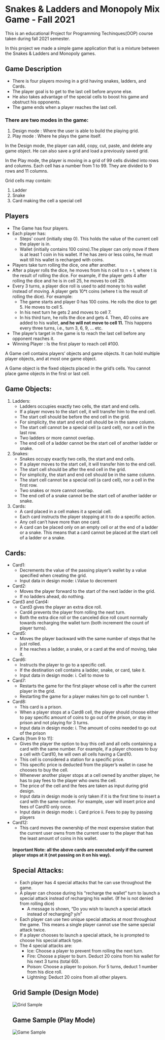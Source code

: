 # Snakes & Ladders and Monopoly Mix Game - Fall 2021
This is an educational Project for Programming Techinques(OOP) course taken during fall 2021 semester.

In this project we made a simple game application that is a mixture between the Snakes &amp; Ladders and Monopoly games.

## Game Description
<ul>
  <li>There is four players moving in a grid having snakes, ladders, and Cards. </li>
  <li>The player goal is to get to the last cell before anyone else. </li>
  <li>He also takes advantage of the special cells to boost his game and obstruct his opponents. </li>
  <li>The game ends when a player reaches the last cell.</li>
</ul>

### There are two modes in the game:
<ol>
  <li>Design mode : Where the user is able to build the playing grid.</li>
  <li>Play mode : Where he plays the game itself. </li>
</ol>
In the Design mode, the player can add, copy, cut, paste, and delete any game object. He
can also save a grid and load a previously saved grid.

In the Play mode, the player is moving in a grid of 99 cells divided into rows and columns.
Each cell has a number from 1 to 99. They are divided to 9 rows and 11 columns.

Grid cells may contain:
<ol>
  <li>Ladder</li>
  <li>Snake</li>
  <li>Card making the cell a special cell</li>
</ol>

## Players
<ul>
  <li>The Game has four players.</li>
  <li>Each player has:
    <ul>
      <li>Steps’ count (initially step 0). This holds the value of the current cell the player is in.</li>
      <li>Wallet (initially contains 100 coins).The player can only move if there is at least 1 coin in his wallet. If he has zero or less coins, he must wait till his wallet is recharged with coins.</li>
    </ul>
  </li>
  <li>Players take turn rolling the dice, one after another.</li>
  <li>After a player rolls the dice, he moves from his n cell to n + t, where t is the result of rolling
the dice. For example, if the player gets 4 after rolling the dice and he is in cell 25, he
    moves to cell 29.</li>
  <li>Every 3 turns, a player dice roll is used to add money to his wallet instead of moving. A
    player gets 10*t coins (where t is the result of rolling the dice). For example:
    <ul>
      <li>The game starts and player 0 has 100 coins. He rolls the dice to get 5. He moves
to cell 5.</li>
      <li>In his next turn he gets 2 and moves to cell 7.</li>
      <li>In his third turn, he rolls the dice and gets 4. Then, 40 coins are added to his wallet,
        <b>and he will not move to cell 11.</b> This happens every three turns, i.e., turn 3, 6, 9,
... etc.</li>
    </ul>
  </li>
  <li>The player’s target in the game is to reach the last cell before any opponent reaches it.</li>
  <li>Winning Player : Is the first player to reach cell #100.</li>
</ul>
A Game cell contains players’ objects and game objects. It can hold multiple player objects, and at
most one game object.

A Game object is the fixed objects placed in the grid’s cells.
You cannot place game objects in the first or last cell.

## Game Objects:
<ol>
  <li>
    Ladders:
    <ul>
      <li>Ladders occupies exactly two cells, the start and end cells.</li>
      <li>If a player moves to the start cell, it will transfer him to the end cell.</li>
      <li>The start cell should be before the end cell in the grid.</li>
      <li>For simplicity, the start and end cell should be in the same column.</li>
      <li>The start cell cannot be a special cell (a card cell), nor a cell in the last row.</li>
      <li>Two ladders or more cannot overlap.</li>
      <li>The end cell of a ladder cannot be the start cell of another ladder or snake.</li>
    </ul>
  </li>
  <li>
    Snakes:
    <ul>
      <li>Snakes occupy exactly two cells, the start and end cells.</li>
      <li>If a player moves to the start cell, it will transfer him to the end cell.</li>
      <li>The start cell should be after the end cell in the grid.</li>
      <li>For simplicity, the start and end cell should be in the same column.</li>
      <li>The start cell cannot be a special cell (a card cell), nor a cell in the first row.</li>
      <li>Two snakes or more cannot overlap.</li>
      <li>The end cell of a snake cannot be the start cell of another ladder or snake.</li>
    </ul>
  </li>
  <li>
    Cards:
    <ul>
      <li>A card placed in a cell makes it a special cell.</li>
      <li>Each card instructs the player stopping at it to do a specific action.</li>
      <li>Any cell can’t have more than one card.</li>
      <li>A card can be placed only on an empty cell or at the end of a ladder or a snake. This
means that a card cannot be placed at the start cell of a ladder or a snake.</li>
    </ul>
  </li>
</ol>

## Cards:
<ul>
  <li>Card1:
    <ul>
      <li>Decrements the value of the passing player’s wallet by a value specified when creating the grid.</li>
      <li>Input data in design mode: i.Value to decrement</li>
    </ul>
  </li>
  <li>Card2:
    <ul>
      <li>Moves the player forward to the start of the next ladder in the grid.</li>
      <li>If no ladders ahead, do nothing.</li>
    </ul>
  </li>
  <li>Card3 and Card4:
    <ul>
      <li>Card3 gives the player an extra dice roll.</li>
      <li>Card4 prevents the player from rolling the next turn.</li>
      <li>Both the extra dice roll or the canceled dice roll count normally towards recharging the wallet turn (both increment the count of player turns).</li>
    </ul>
  </li>
  <li>Card5:
    <ul>
      <li>Moves the player backward with the same number of steps that he just rolled.</li>
      <li>If he reaches a ladder, a snake, or a card at the end of moving, take it.</li>
    </ul>
  </li>
  <li>Card6:
    <ul>
      <li>Instructs the player to go to a specific cell.</li>
      <li>If the destination cell contains a ladder, snake, or card, take it.</li>
      <li>Input data in design mode: i. Cell to move to</li>
    </ul>
  </li>
   <li>Card7:
    <ul>
      <li>Restarts the game for the first player whose cell is after the current player in the grid.</li>
      <li>Restarting the game for a player makes him go to cell number 1.</li>
    </ul>
  </li>
  <li>Card8:
    <ul>
      <li>This card is a prison.</li>
      <li>When a player stops at a Card8 cell, the player should choose either to pay specific amount of coins to go out of the prison, or stay in prison and not playing for 3 turns.</li>
      <li>Input data in design mode: i. The amount of coins needed to go out of the prison</li>
    </ul>
  </li>
   <li>Cards [from 9 to 11]:
    <ul>
      <li>Gives the player the option to buy this cell and all cells containing a card with the same number. For example, if a player chooses to buy a cell with Card10, he will own all cells having a Card10.</li>
      <li>This cell is considered a station for a specific price.</li>
      <li>This specific price is deducted from the player’s wallet in case he chooses to buy the cell.</li>
      <li>Whenever another player stops at a cell owned by another player, he has to pay fees to the player who owns the cell.</li>
      <li>The price of the cell and the fees are taken as input during grid design.</li>
      <li>Input data in design mode is only taken if it is the first time to insert a card with the same number. For example, user will insert price and fees of Card10 only once.</li>
      <li>Input data in design mode: i. Card price ii. Fees to pay by passing players</li>
    </ul>
  </li>
  <li>Card12:
    <ul>
      <li>This card moves the ownership of the most expensive station that the current user owns from the current user to the player that has the least amount of coins in his wallet.</li>
  </li>
</ul>

#### Important Note: all the above cards are executed only if the current player stops at it (not passing on it on his way).

## Special Attacks:
<ul>
  <li>Each player has 4 special attacks that he can use throughout the game.</li>
  <li>A player can choose during his “recharge the wallet” turn to launch a special attack instead of recharging his wallet. (If he is not denied from rolling dice)
    <ul>
      <li>A message is shown, “Do you wish to launch a special attack instead of recharging? y/n”</li>
    </ul>
  </li>
  <li>Each player can use two unique special attacks at most throughout the game. This means a single player cannot use the same special attack twice.</li>
  <li>If a player chooses to launch a special attack, he is prompted to choose his special attack type.</li>
  <li>
  The 4 special attacks are:
    <ul>
      <li>Ice: Choose a player to prevent from rolling the next turn.</li>
      <li>Fire: Choose a player to burn. Deduct 20 coins from his wallet for his next 3 turns (total 60).</li>
      <li>Poison: Choose a player to poison. For 5 turns, deduct 1 number from his dice roll.</li>
      <li>Lightning: Deduct 20 coins from all other players.</li>
    </ul>
  </li>
</ul>

## Grid Sample (Design Mode)
![Grid Sample](https://github.com/michaelehab/Snakes-Ladders-and-Monopoly-Mix-Game/blob/Final/images/grid_sample.jpg)

## Game Sample (Play Mode)
![Game Sample](https://github.com/michaelehab/Snakes-Ladders-and-Monopoly-Mix-Game/blob/Final/images/game_sample.jpg)
